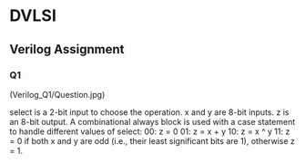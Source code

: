 # DVLSI  

## Verilog Assignment  

### Q1   
(Verilog_Q1/Question.jpg)  

select is a 2-bit input to choose the operation.
x and y are 8-bit inputs.
z is an 8-bit output.
A combinational always block is used with a case statement to handle different values of select:
00: z = 0
01: z = x + y
10: z = x ^ y
11: z = 0 if both x and y are odd (i.e., their least significant bits are 1), otherwise z = 1.